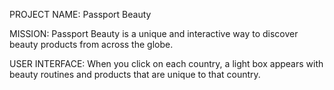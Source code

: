 PROJECT NAME: Passport Beauty

MISSION: Passport Beauty is a unique and interactive way to discover beauty products from across the globe.

USER INTERFACE:
When you click on each country, a light box appears with beauty routines and products that are unique to 
that country.

